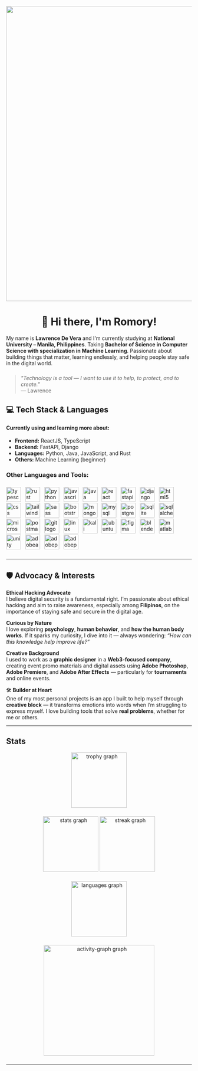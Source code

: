 <div align="center">
  <img width="800" src="https://i.pinimg.com/originals/90/70/32/9070324cdfc07c68d60eed0c39e77573.gif"  />
</div>

###

<h1 align="center">👋 Hi there, I'm Romory! </h1>

My name is **Lawrence De Vera** and I'm currently studying at **National University – Manila, Philippines**. Taking **Bachelor of Science in Computer Science with specialization in Machine Learning**. Passionate about building things that matter, learning endlessly, and helping people stay safe in the digital world.

###

> _"Technology is a tool — I want to use it to help, to protect, and to create."_  
> — Lawrence

###

## 💻 Tech Stack & Languages

<h4 align="left">Currently using and learning more about:</h4>

- **Frontend:** ReactJS, TypeScript
- **Backend:** FastAPI, Django
- **Languages:** Python, Java, JavaScript, and Rust
- **Others:** Machine Learning (beginner)

<h3 align="left">Other Languages and Tools:</h3>

###

<div align="left">
  <img src="https://skillicons.dev/icons?i=ts" height="40" alt="typescript logo"  />
  <img width="4" />
  <img src="https://skillicons.dev/icons?i=rust" height="40" alt="rust logo"  />
  <img width="4" />
  <img src="https://skillicons.dev/icons?i=py" height="40" alt="python logo"  />
  <img width="4" />
  <img src="https://skillicons.dev/icons?i=js" height="40" alt="javascript logo"  />
  <img width="4" />
  <img src="https://skillicons.dev/icons?i=java" height="40" alt="java logo"  />
  <img width="4" />
  <img src="https://skillicons.dev/icons?i=react" height="40" alt="react logo"  />
  <img width="4" />
  <img src="https://cdn.jsdelivr.net/gh/devicons/devicon/icons/fastapi/fastapi-original.svg" height="40" alt="fastapi logo"  />
  <img width="4" />
  <img src="https://skillicons.dev/icons?i=django" height="40" alt="django logo"  />
  <img width="4" />
  <img src="https://skillicons.dev/icons?i=html" height="40" alt="html5 logo"  />
  <img width="4" />
  <img src="https://skillicons.dev/icons?i=css" height="40" alt="css logo"  />
  <img width="4" />
  <img src="https://skillicons.dev/icons?i=tailwind" height="40" alt="tailwindcss logo"  />
  <img width="4" />
  <img src="https://skillicons.dev/icons?i=sass" height="40" alt="sass logo"  />
  <img width="4" />
  <img src="https://skillicons.dev/icons?i=bootstrap" height="40" alt="bootstrap logo"  />
  <img width="4" />
  <img src="https://skillicons.dev/icons?i=mongodb" height="40" alt="mongodb logo"  />
  <img width="4" />
  <img src="https://skillicons.dev/icons?i=mysql" height="40" alt="mysql logo"  />
  <img width="4" />
  <img src="https://skillicons.dev/icons?i=postgres" height="40" alt="postgresql logo"  />
  <img width="4" />
  <img src="https://skillicons.dev/icons?i=sqlite" height="40" alt="sqlite logo"  />
  <img width="4" />
  <img src="https://cdn.jsdelivr.net/gh/devicons/devicon/icons/sqlalchemy/sqlalchemy-original.svg" height="40" alt="sqlalchemy logo"  />
  <img width="4" />
  <img src="https://cdn.jsdelivr.net/gh/devicons/devicon/icons/microsoftsqlserver/microsoftsqlserver-plain.svg" height="40" alt="microsoftsqlserver logo"  />
  <img width="4" />
  <img src="https://skillicons.dev/icons?i=postman" height="40" alt="postman logo"  />
  <img width="4" />
  <img src="https://skillicons.dev/icons?i=git" height="40" alt="git logo"  />
  <img width="4" />
  <img src="https://skillicons.dev/icons?i=linux" height="40" alt="linux logo"  />
  <img width="4" />
  <img src="https://skillicons.dev/icons?i=kali" height="40" alt="kali logo"  />
  <img width="4" />
  <img src="https://skillicons.dev/icons?i=ubuntu" height="40" alt="ubuntu logo"  />
  <img width="4" />
  <img src="https://skillicons.dev/icons?i=figma" height="40" alt="figma logo"  />
  <img width="4" />
  <img src="https://skillicons.dev/icons?i=blender" height="40" alt="blender logo"  />
  <img width="4" />
  <img src="https://skillicons.dev/icons?i=matlab" height="40" alt="matlab logo"  />
  <img width="4" />
  <img src="https://skillicons.dev/icons?i=unity" height="40" alt="unity logo"  />  
  <img width="4" />
  <img src="https://skillicons.dev/icons?i=ae" height="40" alt="adobeaftereffects logo"  />
  <img width="4" />
  <img src="https://skillicons.dev/icons?i=pr" height="40" alt="adobepremierepro logo"  />
  <img width="4" />
  <img src="https://skillicons.dev/icons?i=ps" height="40" alt="adobephotoshop logo"  />
</div>

###

---

## 🛡️ Advocacy & Interests

**Ethical Hacking Advocate**  
I believe digital security is a fundamental right. I’m passionate about ethical hacking and aim to raise awareness, especially among **Filipinos**, on the importance of staying safe and secure in the digital age.

**Curious by Nature**  
I love exploring **psychology**, **human behavior**, and **how the human body works**. If it sparks my curiosity, I dive into it — always wondering: _“How can this knowledge help improve life?”_

**Creative Background**  
I used to work as a **graphic designer** in a **Web3-focused company**, creating event promo materials and digital assets using **Adobe Photoshop**, **Adobe Premiere**, and **Adobe After Effects** — particularly for **tournaments** and online events.

🛠️ **Builder at Heart**  
One of my most personal projects is an app I built to help myself through **creative block** — it transforms emotions into words when I’m struggling to express myself. I love building tools that solve **real problems**, whether for me or others.

---

## Stats

<div align="center">
  <img src="https://github-profile-trophy.vercel.app?username=xromory&theme=tokyonight&column=-1&row=1&margin-w=8&margin-h=8&no-bg=false&no-frame=true&order=4" height="150" alt="trophy graph"  />
</div>

###

<div align="center">
  <img src="https://github-readme-stats.vercel.app/api?username=xRomory&theme=ocean_dark&hide_border=false&include_all_commits=true&count_private=true" height="150" alt="stats graph"  />
  <img src="https://nirzak-streak-stats.vercel.app/?user=xRomory&theme=ocean_dark&hide_border=false" height="150" alt="streak graph"  />
</div>

###

<!-- Language Graph -->
<div align="center">
  <img src="https://github-readme-stats.vercel.app/api/top-langs/?username=xRomory&theme=ocean_dark&hide_border=false&include_all_commits=true&count_private=true&layout=compact" height="150" alt="languages graph"  />
</div>

###

###

<div align="center">
  <img src="https://github-readme-activity-graph.vercel.app/graph?username=xRomory&radius=16&theme=modern-lilac&area=true&order=5&color=BFA5FF&line=BFA5FF&point=FF7D8D&area_color=AE94FF" height="300" alt="activity-graph graph"  />
</div>

###
---
